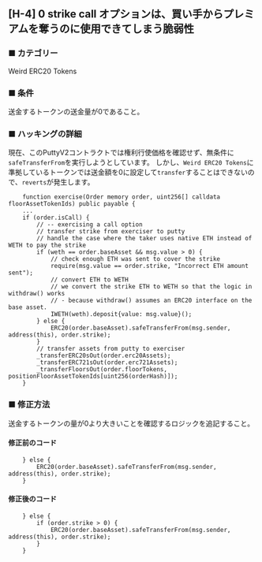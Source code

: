 ## [H-4] 0 strike call オプションは、買い手からプレミアムを奪うのに使用できてしまう脆弱性

### ■ カテゴリー

Weird ERC20 Tokens

### ■ 条件

送金するトークンの送金量が0であること。

### ■ ハッキングの詳細

現在、このPuttyV2コントラクトでは権利行使価格を確認せず、無条件に`safeTransferFrom`を実行しようとしています。 
しかし、`Weird ERC20 Tokens`に準拠しているトークンでは送金額を0に設定して`transfer`することはできないので、`reverts`が発生します。

```sol
    function exercise(Order memory order, uint256[] calldata floorAssetTokenIds) public payable {
    ...
    if (order.isCall) {
        // -- exercising a call option
        // transfer strike from exerciser to putty
        // handle the case where the taker uses native ETH instead of WETH to pay the strike
        if (weth == order.baseAsset && msg.value > 0) {
            // check enough ETH was sent to cover the strike
            require(msg.value == order.strike, "Incorrect ETH amount sent");
            // convert ETH to WETH
            // we convert the strike ETH to WETH so that the logic in withdraw() works
            // - because withdraw() assumes an ERC20 interface on the base asset.
            IWETH(weth).deposit{value: msg.value}();
        } else {
            ERC20(order.baseAsset).safeTransferFrom(msg.sender, address(this), order.strike);
        }
        // transfer assets from putty to exerciser
        _transferERC20sOut(order.erc20Assets);
        _transferERC721sOut(order.erc721Assets);
        _transferFloorsOut(order.floorTokens, positionFloorAssetTokenIds[uint256(orderHash)]);
    }
```

### ■ 修正方法

送金するトークンの量が0より大きいことを確認するロジックを追記すること。

#### 修正前のコード

```sol
    } else {
        ERC20(order.baseAsset).safeTransferFrom(msg.sender, address(this), order.strike);
    }
```

#### 修正後のコード

```sol
    } else {
        if (order.strike > 0) {
            ERC20(order.baseAsset).safeTransferFrom(msg.sender, address(this), order.strike);
        }
    }
```